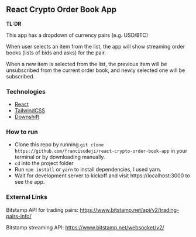 ## React Crypto Order Book App

**TL:DR**

This app has a dropdown of currency pairs (e.g. USD/BTC)

When user selects an item from the list, the app will show streaming order books (lists of bids and asks) for the pair.

When a new item is selected from the list, the previous item will be unsubscribed from the current order book, and newly selected one will be subscribed.

### Technologies

- [React](https://github.com/facebook/create-react-app)
- [TailwindCSS](https://tailwindcss.com)
- [Downshift](https://github.com/downshift-js/downshift)

### How to run

- Clone this repo by running `git clone https://github.com/francisudeji/react-crypto-order-book-app` in your terminal or by downloading manually.
- `cd` into the project folder
- Run `npm install` or `yarn` to install dependencies, I used yarn.
- Wait for development server to kickoff and visit https://localhost:3000 to see the app.

### External Links

Bitstamp API for trading pairs: https://www.bitstamp.net/api/v2/trading-pairs-info/

Bitstamp streaming API: https://www.bitstamp.net/websocket/v2/
